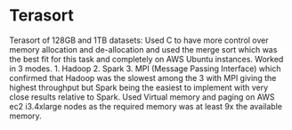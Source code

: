 # Terasort
Terasort of 128GB and 1TB datasets: Used C to have more control over memory allocation and de-allocation and used the merge sort which was the best fit for this task and completely on AWS Ubuntu instances. Worked in 3 modes. 1. Hadoop 2. Spark 3. MPI (Message Passing Interface) which confirmed that Hadoop was the slowest among the 3 with MPI giving the highest throughput but Spark being the easiest to implement with very close results relative to Spark. Used Virtual memory and paging on AWS ec2 i3.4xlarge nodes as the required memory was at least 9x the available memory.
